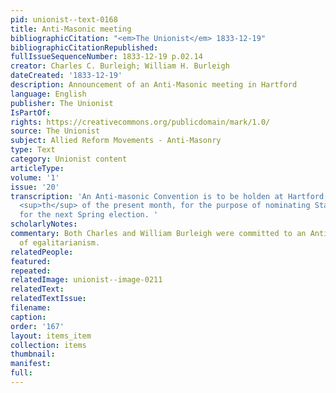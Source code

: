 ```yaml
---
pid: unionist--text-0168
title: Anti-Masonic meeting
bibliographicCitation: "<em>The Unionist</em> 1833-12-19"
bibliographicCitationRepublished: 
fullIssueSequenceNumber: 1833-12-19 p.02.14
creator: Charles C. Burleigh; William H. Burleigh
dateCreated: '1833-12-19'
description: Announcement of an Anti-Masonic meeting in Hartford
language: English
publisher: The Unionist
IsPartOf: 
rights: https://creativecommons.org/publicdomain/mark/1.0/
source: The Unionist
subject: Allied Reform Movements - Anti-Masonry
type: Text
category: Unionist content
articleType: 
volume: '1'
issue: '20'
transcription: 'An Anti-masonic Convention is to be holden at Hartford, on the 25
  <sup>th</sup> of the present month, for the purpose of nominating State officers
  for the next Spring election. '
scholarlyNotes: 
commentary: Both Charles and William Burleigh were committed to an Anti-Masonic politics
  of egalitarianism.
relatedPeople: 
featured: 
repeated: 
relatedImage: unionist--image-0211
relatedText: 
relatedTextIssue: 
filename: 
caption: 
order: '167'
layout: items_item
collection: items
thumbnail: 
manifest: 
full: 
---
```

